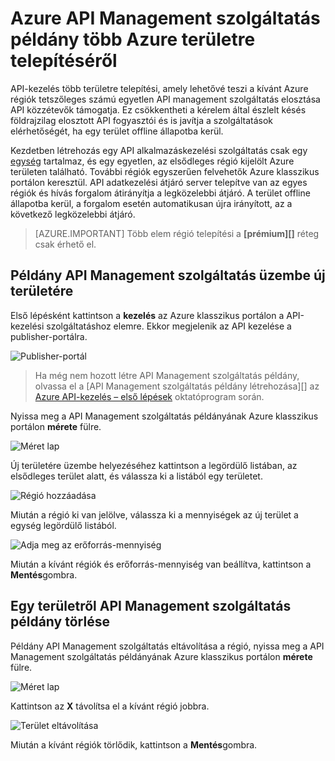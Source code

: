 <properties
    pageTitle="Azure API Management szolgáltatás példány több Azure területre telepítéséről"
    description="Megtudhatja, hogy miként példány Azure API Management szolgáltatás üzembe több Azure területre." 
    services="api-management"
    documentationCenter=""
    authors="steved0x"
    manager="erikre"
    editor=""/>

<tags
    ms.service="api-management"
    ms.workload="mobile"
    ms.tgt_pltfrm="na"
    ms.devlang="na"
    ms.topic="article"
    ms.date="10/25/2016"
    ms.author="sdanie"/>

# <a name="how-to-deploy-an-azure-api-management-service-instance-to-multiple-azure-regions"></a>Azure API Management szolgáltatás példány több Azure területre telepítéséről

API-kezelés több területre telepítési, amely lehetővé teszi a kívánt Azure régiók tetszőleges számú egyetlen API management szolgáltatás elosztása API közzétevők támogatja. Ez csökkentheti a kérelem által észlelt késés földrajzilag elosztott API fogyasztói és is javítja a szolgáltatások elérhetőségét, ha egy terület offline állapotba kerül. 

Kezdetben létrehozás egy API alkalmazáskezelési szolgáltatás csak egy [egység][] tartalmaz, és egy egyetlen, az elsődleges régió kijelölt Azure területen található. További régiók egyszerűen felvehetők Azure klasszikus portálon keresztül. API adatkezelési átjáró server telepítve van az egyes régiók és hívás forgalom átirányítja a legközelebbi átjáró. A terület offline állapotba kerül, a forgalom esetén automatikusan újra irányított, az a következő legközelebbi átjáró. 

> [AZURE.IMPORTANT] Több elem régió telepítési a **[prémium][]** réteg csak érhető el.

## <a name="add-region"> </a>Példány API Management szolgáltatás üzembe új területére

Első lépésként kattintson a **kezelés** az Azure klasszikus portálon a API-kezelési szolgáltatáshoz elemre. Ekkor megjelenik az API kezelése a publisher-portálra.

![Publisher-portál][api-management-management-console]

>Ha még nem hozott létre API Management szolgáltatás példány, olvassa el a [API Management szolgáltatás példány létrehozása][] az [Azure API-kezelés – első lépések][] oktatóprogram során.

Nyissa meg a API Management szolgáltatás példányának Azure klasszikus portálon **mérete** fülre. 

![Méret lap][api-management-scale-service]

Új területére üzembe helyezéséhez kattintson a legördülő listában, az elsődleges terület alatt, és válassza ki a listából egy területet.

![Régió hozzáadása][api-management-add-region]

Miután a régió ki van jelölve, válassza ki a mennyiségek az új terület a egység legördülő listából.

![Adja meg az erőforrás-mennyiség][api-management-select-units]

Miután a kívánt régiók és erőforrás-mennyiség van beállítva, kattintson a **Mentés**gombra.

## <a name="remove-region"> </a>Egy területről API Management szolgáltatás példány törlése

Példány API Management szolgáltatás eltávolítása a régió, nyissa meg a API Management szolgáltatás példányának Azure klasszikus portálon **mérete** fülre. 

![Méret lap][api-management-scale-service]

Kattintson az **X** távolítsa el a kívánt régió jobbra.  

![Terület eltávolítása][api-management-remove-region]

Miután a kívánt régiók törlődik, kattintson a **Mentés**gombra.


[api-management-management-console]: ./media/api-management-howto-deploy-multi-region/api-management-management-console.png

[api-management-scale-service]: ./media/api-management-howto-deploy-multi-region/api-management-scale-service.png
[api-management-add-region]: ./media/api-management-howto-deploy-multi-region/api-management-add-region.png
[api-management-select-units]: ./media/api-management-howto-deploy-multi-region/api-management-select-units.png
[api-management-remove-region]: ./media/api-management-howto-deploy-multi-region/api-management-remove-region.png

[Hozza létre az API Management szolgáltatás]: api-management-get-started.md#create-service-instance
[Azure API-kezelés – első lépések]: api-management-get-started.md

[Deploy an API Management service instance to a new region]: #add-region
[Delete an API Management service instance from a region]: #remove-region

[egység]: http://azure.microsoft.com/pricing/details/api-management/
[Támogatás]: http://azure.microsoft.com/pricing/details/api-management/


